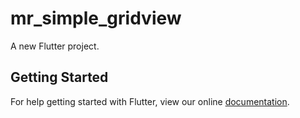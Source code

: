 # mr_simple_gridview

A new Flutter project.

## Getting Started

For help getting started with Flutter, view our online
[documentation](https://flutter.io/).
